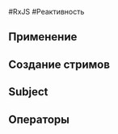 #RxJS #Реактивность

## Применение






## Создание стримов






## Subject






## Операторы









